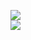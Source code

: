 [![](https://img.shields.io/badge/Made%20With-Github%20Spray-lightgrey.svg?style=for-the-badge&logo=github)](https://github.com/Annihil/github-spray#30931)  
[![](https://i.imgur.com/2DrTn0Z.gif)](https://github.com/Annihil/github-spray)